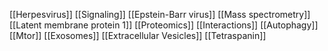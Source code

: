 [[Herpesvirus]]
[[Signaling]]
[[Epstein-Barr virus]]
[[Mass spectrometry]]
[[Latent membrane protein 1]]
[[Proteomics]]
[[Interactions]]
[[Autophagy]]
[[Mtor]]
[[Exosomes]]
[[Extracellular Vesicles]]
[[Tetraspanin]]
